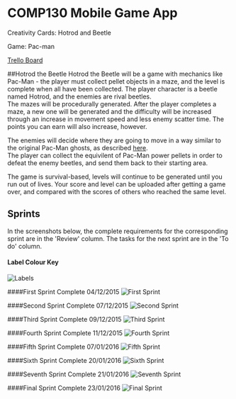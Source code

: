 # COMP130 Mobile Game App

Creativity Cards: Hotrod and Beetle

Game: Pac-man

[Trello Board](https://trello.com/b/HY4IBdXG/kivy-mobile-game)

##Hotrod the Beetle
Hotrod the Beetle will be a game with mechanics like Pac-Man - the player must collect pellet objects in a maze, and the level is complete when all have been collected. The player character is a beetle named Hotrod, and the enemies are rival beetles.  
The mazes will be procedurally generated. After the player completes a maze, a new one will be generated and the difficulty will be increased through an increase in movement speed and less enemy scatter time. The points you can earn will also increase, however.

The enemies will decide where they are going to move in a way similar to the original Pac-Man ghosts, as described [here](http://gameinternals.com/post/2072558330/understanding-pac-man-ghost-behavior).  
The player can collect the equivilent of Pac-Man power pellets in order to defeat the enemy beetles, and send them back to their starting area.

The game is survival-based, levels will continue to be generated until you run out of lives. Your score and level can be uploaded after getting a game over, and compared with the scores of others who reached the same level.

## Sprints
In the screenshots below, the complete requirements for the corresponding sprint are in the 'Review' column. The tasks for the next sprint are in the 'To do' column.

#### Label Colour Key
![Labels](https://github.com/NecroReindeer/comp130-mobile-game-app/blob/master/Sprint%20Plans/Labels.png)

####First Sprint Complete 04/12/2015
![First Sprint](https://github.com/NecroReindeer/comp130-mobile-game-app/blob/master/Sprint%20Plans/First%20Sprint.png)

####Second Sprint Complete 07/12/2015
![Second Sprint](https://github.com/NecroReindeer/comp130-mobile-game-app/blob/master/Sprint%20Plans/Second%20Sprint.png)

####Third Sprint Complete 09/12/2015
![Third Sprint](https://github.com/NecroReindeer/comp130-mobile-game-app/blob/master/Sprint%20Plans/Third%20Sprint.png)

####Fourth Sprint Complete 11/12/2015
![Fourth Sprint](https://github.com/NecroReindeer/comp130-mobile-game-app/blob/master/Sprint%20Plans/Fourth%20Sprint.png)

####Fifth Sprint Complete 07/01/2016
![Fifth Sprint](https://github.com/NecroReindeer/comp130-mobile-game-app/blob/master/Sprint%20Plans/Fifth%20Sprint.png)

####Sixth Sprint Complete 20/01/2016
![Sixth Sprint](https://github.com/NecroReindeer/comp130-mobile-game-app/blob/master/Sprint%20Plans/Sixth%20Sprint.png)

####Seventh Sprint Complete 21/01/2016
![Seventh Sprint](https://github.com/NecroReindeer/comp130-mobile-game-app/blob/master/Sprint%20Plans/Seventh%20Sprint.png)

####Final Sprint Complete 23/01/2016
![Final Sprint](https://github.com/NecroReindeer/comp130-mobile-game-app/blob/master/Sprint%20Plans/Final%20Sprint.png)
